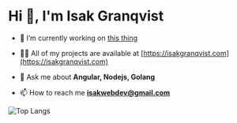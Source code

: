 <h1>Hi 👋, I'm Isak Granqvist</h1>

- 🔭 I’m currently working on [this thing](https://github.com/isakgranqvist2021/affiliate-network-api)

- 👨‍💻 All of my projects are available at [https://isakgranqvist.com](https://isakgranqvist.com)

- 💬 Ask me about **Angular, Nodejs, Golang**

- 📫 How to reach me **isakwebdev@gmail.com**

![Top Langs](https://github-readme-stats.vercel.app/api/top-langs/?username=isakgranqvist2021&langs_count=5&hide=scss,html,ejs,handlebars,css)

